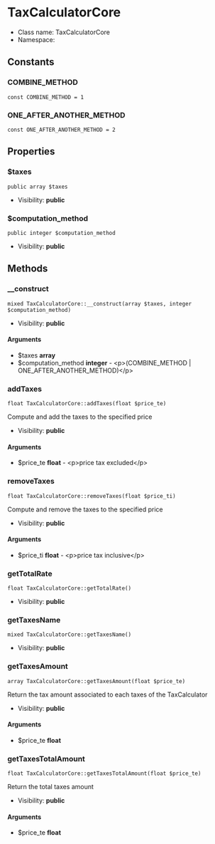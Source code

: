 TaxCalculatorCore
===============






* Class name: TaxCalculatorCore
* Namespace: 



Constants
----------


### COMBINE_METHOD

    const COMBINE_METHOD = 1





### ONE_AFTER_ANOTHER_METHOD

    const ONE_AFTER_ANOTHER_METHOD = 2





Properties
----------


### $taxes

    public array $taxes





* Visibility: **public**


### $computation_method

    public integer $computation_method





* Visibility: **public**


Methods
-------


### __construct

    mixed TaxCalculatorCore::__construct(array $taxes, integer $computation_method)





* Visibility: **public**


#### Arguments
* $taxes **array**
* $computation_method **integer** - &lt;p&gt;(COMBINE_METHOD | ONE_AFTER_ANOTHER_METHOD)&lt;/p&gt;



### addTaxes

    float TaxCalculatorCore::addTaxes(float $price_te)

Compute and add the taxes to the specified price



* Visibility: **public**


#### Arguments
* $price_te **float** - &lt;p&gt;price tax excluded&lt;/p&gt;



### removeTaxes

    float TaxCalculatorCore::removeTaxes(float $price_ti)

Compute and remove the taxes to the specified price



* Visibility: **public**


#### Arguments
* $price_ti **float** - &lt;p&gt;price tax inclusive&lt;/p&gt;



### getTotalRate

    float TaxCalculatorCore::getTotalRate()





* Visibility: **public**




### getTaxesName

    mixed TaxCalculatorCore::getTaxesName()





* Visibility: **public**




### getTaxesAmount

    array TaxCalculatorCore::getTaxesAmount(float $price_te)

Return the tax amount associated to each taxes of the TaxCalculator



* Visibility: **public**


#### Arguments
* $price_te **float**



### getTaxesTotalAmount

    float TaxCalculatorCore::getTaxesTotalAmount(float $price_te)

Return the total taxes amount



* Visibility: **public**


#### Arguments
* $price_te **float**


